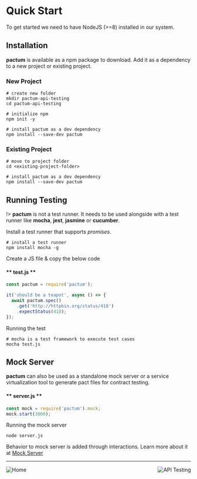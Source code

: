 # Quick Start

To get started we need to have NodeJS (>=8) installed in our system.

## Installation

**pactum** is available as a npm package to download. Add it as a dependency to a new project or existing project.

### New Project

```shell
# create new folder
mkdir pactum-api-testing
cd pactum-api-testing

# initialize npm
npm init -y

# install pactum as a dev dependency
npm install --save-dev pactum
```

### Existing Project

```shell
# move to project folder
cd <existing-project-folder>

# install pactum as a dev dependency
npm install --save-dev pactum
```

## Running Testing

!> **pactum** is not a test runner. It needs to be used alongside with a test runner like **mocha**, **jest**, **jasmine** or **cucumber**.

Install a test runner that supports *promises*.

```shell
# install a test runner
npm install mocha -g
```

Create a JS file & copy the below code

<!-- tabs:start -->

#### ** test.js **

```javascript
const pactum = require('pactum');

it('should be a teapot', async () => {
  await pactum.spec()
    .get('http://httpbin.org/status/418')
    .expectStatus(418);
});
```

<!-- tabs:end -->

Running the test

```shell
# mocha is a test framework to execute test cases
mocha test.js
```

## Mock Server

**pactum** can also be used as a standalone mock server or a service virtualization tool to generate pact files for contract testing.

<!-- tabs:start -->

#### ** server.js **

```js
const mock = require('pactum').mock;
mock.start(3000);
```

<!-- tabs:end -->

Running the mock server

```shell
node server.js
```

Behavior to mock server is added through interactions. Learn more about it at [Mock Server](mock-server.md)

----

<a href="#/pactum" >
  <img src="https://img.shields.io/badge/PREV-Home-orange" alt="Home" align="left" style="display: inline;" />
</a>
<a href="#/api-testing" >
  <img src="https://img.shields.io/badge/NEXT-API%20Testing-blue" alt="API Testing" align="right" style="display: inline;" />
</a>
